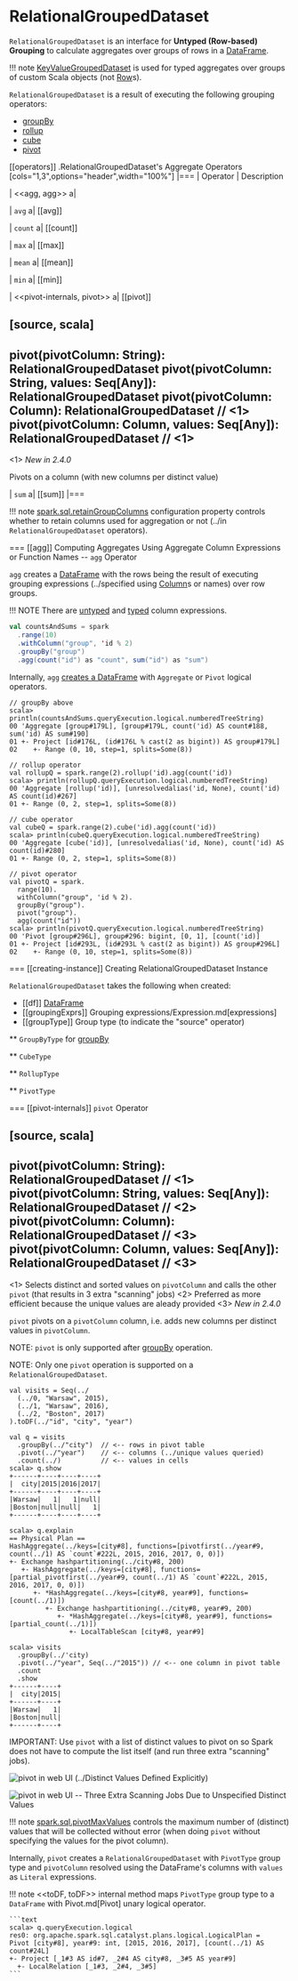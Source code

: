 # RelationalGroupedDataset

`RelationalGroupedDataset` is an interface for **Untyped (Row-based) Grouping** to calculate aggregates over groups of rows in a [DataFrame](../DataFrame.md).

!!! note
    [KeyValueGroupedDataset](../basic-aggregation/KeyValueGroupedDataset.md) is used for typed aggregates over groups of custom Scala objects (not [Row](../Row.md)s).

`RelationalGroupedDataset` is a result of executing the following grouping operators:

* [groupBy](index.md#groupBy)
* [rollup](../multi-dimensional-aggregation.md#rollup)
* [cube](../multi-dimensional-aggregation.md#cube)
* [pivot](#pivot)

[[operators]]
.RelationalGroupedDataset's Aggregate Operators
[cols="1,3",options="header",width="100%"]
|===
| Operator
| Description

| <<agg, agg>>
a|

| `avg`
a| [[avg]]

| `count`
a| [[count]]

| `max`
a| [[max]]

| `mean`
a| [[mean]]

| `min`
a| [[min]]

| <<pivot-internals, pivot>>
a| [[pivot]]

[source, scala]
----
pivot(pivotColumn: String): RelationalGroupedDataset
pivot(pivotColumn: String, values: Seq[Any]): RelationalGroupedDataset
pivot(pivotColumn: Column): RelationalGroupedDataset // <1>
pivot(pivotColumn: Column, values: Seq[Any]): RelationalGroupedDataset // <1>
----
<1> *New in 2.4.0*

Pivots on a column (with new columns per distinct value)

| `sum`
a| [[sum]]
|===

!!! note
    [spark.sql.retainGroupColumns](../configuration-properties.md#spark.sql.retainGroupColumns) configuration property controls whether to retain columns used for aggregation or not (../in `RelationalGroupedDataset` operators).

=== [[agg]] Computing Aggregates Using Aggregate Column Expressions or Function Names -- `agg` Operator

`agg` creates a [DataFrame](../DataFrame.md) with the rows being the result of executing grouping expressions (../specified using [Column](../Column.md)s or names) over row groups.

!!! NOTE
    There are [untyped](../Column.md) and [typed](../TypedColumn.md) column expressions.

```scala
val countsAndSums = spark
  .range(10)
  .withColumn("group", 'id % 2)
  .groupBy("group")
  .agg(count("id") as "count", sum("id") as "sum")
```

Internally, `agg` [creates a DataFrame](#toDF) with `Aggregate` or `Pivot` logical operators.

```text
// groupBy above
scala> println(countsAndSums.queryExecution.logical.numberedTreeString)
00 'Aggregate [group#179L], [group#179L, count('id) AS count#188, sum('id) AS sum#190]
01 +- Project [id#176L, (id#176L % cast(2 as bigint)) AS group#179L]
02    +- Range (0, 10, step=1, splits=Some(8))

// rollup operator
val rollupQ = spark.range(2).rollup('id).agg(count('id))
scala> println(rollupQ.queryExecution.logical.numberedTreeString)
00 'Aggregate [rollup('id)], [unresolvedalias('id, None), count('id) AS count(id)#267]
01 +- Range (0, 2, step=1, splits=Some(8))

// cube operator
val cubeQ = spark.range(2).cube('id).agg(count('id))
scala> println(cubeQ.queryExecution.logical.numberedTreeString)
00 'Aggregate [cube('id)], [unresolvedalias('id, None), count('id) AS count(id)#280]
01 +- Range (0, 2, step=1, splits=Some(8))

// pivot operator
val pivotQ = spark.
  range(10).
  withColumn("group", 'id % 2).
  groupBy("group").
  pivot("group").
  agg(count("id"))
scala> println(pivotQ.queryExecution.logical.numberedTreeString)
00 'Pivot [group#296L], group#296: bigint, [0, 1], [count('id)]
01 +- Project [id#293L, (id#293L % cast(2 as bigint)) AS group#296L]
02    +- Range (0, 10, step=1, splits=Some(8))
```

=== [[creating-instance]] Creating RelationalGroupedDataset Instance

`RelationalGroupedDataset` takes the following when created:

* [[df]] [DataFrame](../DataFrame.md)
* [[groupingExprs]] Grouping expressions/Expression.md[expressions]
* [[groupType]] Group type (to indicate the "source" operator)

** `GroupByType` for [groupBy](index.md#groupBy)

** `CubeType`

** `RollupType`

** `PivotType`

=== [[pivot-internals]] `pivot` Operator

[source, scala]
----
pivot(pivotColumn: String): RelationalGroupedDataset // <1>
pivot(pivotColumn: String, values: Seq[Any]): RelationalGroupedDataset // <2>
pivot(pivotColumn: Column): RelationalGroupedDataset // <3>
pivot(pivotColumn: Column, values: Seq[Any]): RelationalGroupedDataset // <3>
----
<1> Selects distinct and sorted values on `pivotColumn` and calls the other `pivot` (that results in 3 extra "scanning" jobs)
<2> Preferred as more efficient because the unique values are aleady provided
<3> *New in 2.4.0*

`pivot` pivots on a `pivotColumn` column, i.e. adds new columns per distinct values in `pivotColumn`.

NOTE: `pivot` is only supported after [groupBy](index.md#groupBy) operation.

NOTE: Only one `pivot` operation is supported on a `RelationalGroupedDataset`.

```text
val visits = Seq(../
  (../0, "Warsaw", 2015),
  (../1, "Warsaw", 2016),
  (../2, "Boston", 2017)
).toDF(../"id", "city", "year")

val q = visits
  .groupBy(../"city")  // <-- rows in pivot table
  .pivot(../"year")    // <-- columns (../unique values queried)
  .count(../)          // <-- values in cells
scala> q.show
+------+----+----+----+
|  city|2015|2016|2017|
+------+----+----+----+
|Warsaw|   1|   1|null|
|Boston|null|null|   1|
+------+----+----+----+

scala> q.explain
== Physical Plan ==
HashAggregate(../keys=[city#8], functions=[pivotfirst(../year#9, count(../1) AS `count`#222L, 2015, 2016, 2017, 0, 0)])
+- Exchange hashpartitioning(../city#8, 200)
   +- HashAggregate(../keys=[city#8], functions=[partial_pivotfirst(../year#9, count(../1) AS `count`#222L, 2015, 2016, 2017, 0, 0)])
      +- *HashAggregate(../keys=[city#8, year#9], functions=[count(../1)])
         +- Exchange hashpartitioning(../city#8, year#9, 200)
            +- *HashAggregate(../keys=[city#8, year#9], functions=[partial_count(../1)])
               +- LocalTableScan [city#8, year#9]

scala> visits
  .groupBy(../'city)
  .pivot(../"year", Seq(../"2015")) // <-- one column in pivot table
  .count
  .show
+------+----+
|  city|2015|
+------+----+
|Warsaw|   1|
|Boston|null|
+------+----+
```

IMPORTANT: Use `pivot` with a list of distinct values to pivot on so Spark does not have to compute the list itself (and run three extra "scanning" jobs).

![pivot in web UI (../Distinct Values Defined Explicitly)](../images/spark-sql-pivot-webui.png)

![pivot in web UI -- Three Extra Scanning Jobs Due to Unspecified Distinct Values](../images/spark-sql-pivot-webui-scanning-jobs.png)

!!! note
    [spark.sql.pivotMaxValues](../configuration-properties.md#spark.sql.pivotMaxValues) controls the maximum number of (distinct) values that will be collected without error (when doing `pivot` without specifying the values for the pivot column).

Internally, `pivot` creates a `RelationalGroupedDataset` with `PivotType` group type and `pivotColumn` resolved using the DataFrame's columns with `values` as `Literal` expressions.

!!! note
    <<toDF, toDF>> internal method maps `PivotType` group type to a `DataFrame` with Pivot.md[Pivot] unary logical operator.

    ```text
    scala> q.queryExecution.logical
    res0: org.apache.spark.sql.catalyst.plans.logical.LogicalPlan =
    Pivot [city#8], year#9: int, [2015, 2016, 2017], [count(../1) AS count#24L]
    +- Project [_1#3 AS id#7, _2#4 AS city#8, _3#5 AS year#9]
      +- LocalRelation [_1#3, _2#4, _3#5]
    ```

